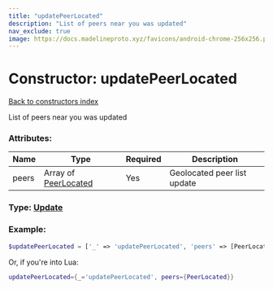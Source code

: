 ```yaml
---
title: "updatePeerLocated"
description: "List of peers near you was updated"
nav_exclude: true
image: https://docs.madelineproto.xyz/favicons/android-chrome-256x256.png
---
```

# Constructor: updatePeerLocated  
[Back to constructors index](index.md)



List of peers near you was updated

### Attributes:

| Name     |    Type       | Required | Description |
|----------|---------------|----------|-------------|
|peers|Array of [PeerLocated](../types/PeerLocated.md) | Yes|Geolocated peer list update|



### Type: [Update](../types/Update.md)


### Example:

```php
$updatePeerLocated = ['_' => 'updatePeerLocated', 'peers' => [PeerLocated, PeerLocated]];
```  


Or, if you're into Lua:

```lua
updatePeerLocated={_='updatePeerLocated', peers={PeerLocated}}

```


